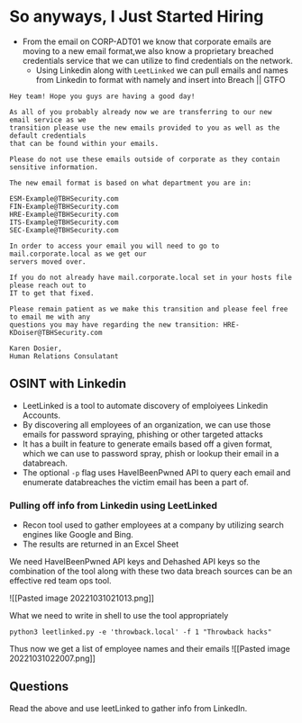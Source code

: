 # So anyways, I Just Started Hiring

- From the email on CORP-ADT01 we know that corporate emails are moving to a new email format,we also know a proprietary breached credentials service that we can utilize to find credentials on the network.
	- Using Linkedin along with `LeetLinked` we can pull emails and names from Linkedin to format with namely and insert into Breach || GTFO


```
Hey team! Hope you guys are having a good day!

As all of you probably already now we are transferring to our new email service as we
transition please use the new emails provided to you as well as the default credentials
that can be found within your emails.

Please do not use these emails outside of corporate as they contain sensitive information.

The new email format is based on what department you are in:

ESM-Example@TBHSecurity.com
FIN-Example@TBHSecurity.com
HRE-Example@TBHSecurity.com
ITS-Example@TBHSecurity.com
SEC-Example@TBHSecurity.com

In order to access your email you will need to go to mail.corporate.local as we get our
servers moved over.

If you do not already have mail.corporate.local set in your hosts file please reach out to
IT to get that fixed.

Please remain patient as we make this transition and please feel free to email me with any
questions you may have regarding the new transition: HRE-KDoiser@TBHSecurity.com

Karen Dosier,
Human Relations Consulatant
```

## OSINT with Linkedin
- LeetLinked is a tool to automate discovery of emploiyees Linkedin Accounts.
- By discovering all employees of an organization, we can use those emails for password spraying, phishing or other targeted attacks
- It has a built in feature to generate emails based off a given format, which we can use to password spray, phish or lookup their email in a databreach.
- The optional `-p` flag uses HaveIBeenPwned API to query each email and enumerate databreaches the victim email has been a part of.


### Pulling off info from Linkedin using LeetLinked
- Recon tool used to gather employees at a company by utilizing search engines like Google and Bing.
- The results are returned in an Excel Sheet

We need HaveIBeenPwned API keys and Dehashed API keys so the combination of the tool along with these two data breach sources can be an effective red team ops tool.


![[Pasted image 20221031021013.png]]


What we need to write in shell to use the tool appropriately
```shell
python3 leetlinked.py -e 'throwback.local' -f 1 "Throwback hacks"
```

Thus now we get a list of employee names and their emails
![[Pasted image 20221031022007.png]]



## Questions
Read the above and use leetLinked to gather info from LinkedIn.




